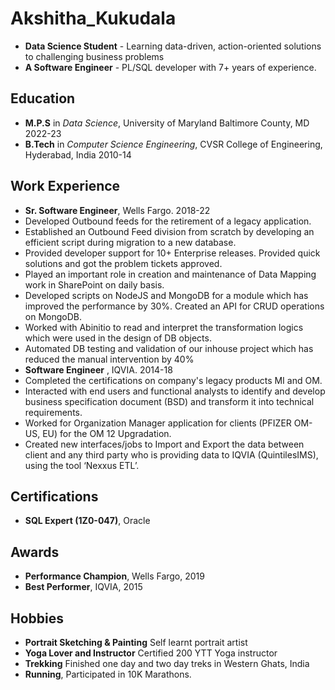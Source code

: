 # Akshitha_Kukudala 
* **Data Science Student** - Learning data-driven, action-oriented solutions to challenging business problems
* **A Software Engineer** - PL/SQL developer with 7+ years of experience. 

## Education
* **M.P.S** in *Data Science*, University of Maryland Baltimore County, MD                        2022-23
* **B.Tech** in *Computer Science Engineering*, CVSR College of Engineering, Hyderabad, India     2010-14

## Work Experience
* **Sr. Software Engineer**, Wells Fargo.                                                         2018-22
* Developed Outbound feeds for the retirement of a legacy application.
* Established an Outbound Feed division from scratch by developing an efficient script during migration to a new database.
* Provided developer support for 10+ Enterprise releases. Provided quick solutions and got the problem tickets approved.
* Played an important role in creation and maintenance of Data Mapping work in SharePoint on daily basis.
* Developed scripts on NodeJS and MongoDB for a module which has improved the performance by 30%. Created an API for CRUD operations on MongoDB.
* Worked with Abinitio to read and interpret the transformation logics which were used in the design of DB objects.
* Automated DB testing and validation of our inhouse project which has reduced the manual intervention by 40%
* **Software Engineer** , IQVIA.                                                                  2014-18
* Completed the certifications on company's legacy products  MI and OM. 
* Interacted with end users and functional analysts to identify and develop business specification document (BSD) and transform it into technical requirements.
* Worked for Organization Manager application for clients (PFIZER OM- US, EU) for the OM 12 Upgradation. 
* Created new interfaces/jobs to Import and Export the data between client and any third party who is providing data to IQVIA (QuintilesIMS), using the tool ‘Nexxus ETL’.

## Certifications
* **SQL Expert (1Z0-047)**, Oracle

## Awards
* **Performance Champion**, Wells Fargo, 2019
* **Best Performer**, IQVIA, 2015

## Hobbies
- **Portrait Sketching & Painting** Self learnt portrait artist
- **Yoga Lover and Instructor** Certified 200 YTT Yoga instructor
- **Trekking** Finished one day and two day treks in Western Ghats, India
- **Running**, Participated in 10K Marathons.

